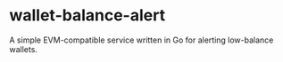 # wallet-balance-alert
A simple EVM-compatible service written in Go for alerting low-balance wallets.
